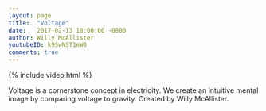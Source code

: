 ```yaml
---
layout: page
title:  "Voltage"
date:   2017-02-13 18:00:00 -0800
author: Willy McAllister
youtubeID: k9SwNST1eW0
comments: true
--- 
```


{% include video.html %}

Voltage is a cornerstone concept in electricity. We create an intuitive mental image by comparing voltage to gravity. Created by Willy McAllister.